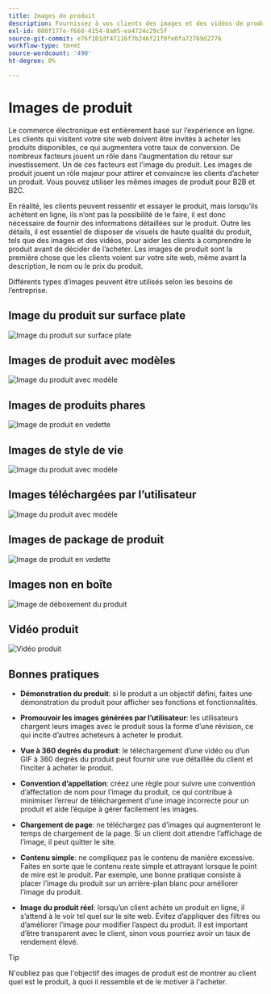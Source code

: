 ```yaml
---
title: Images de produit
description: Fournissez à vos clients des images et des vidéos de produits de haute qualité pour augmenter les taux de conversation.
exl-id: 080f177e-f668-4154-8a05-ea4724c29c5f
source-git-commit: e76f101df47116f7b246f21f0fe0fa72769d2776
workflow-type: tm+mt
source-wordcount: '490'
ht-degree: 0%

---
```


# Images de produit

Le commerce électronique est entièrement basé sur l’expérience en ligne. Les clients qui visitent votre site web doivent être invités à acheter les produits disponibles, ce qui augmentera votre taux de conversion. De nombreux facteurs jouent un rôle dans l’augmentation du retour sur investissement. Un de ces facteurs est l&#39;image du produit. Les images de produit jouent un rôle majeur pour attirer et convaincre les clients d’acheter un produit. Vous pouvez utiliser les mêmes images de produit pour B2B et B2C.

En réalité, les clients peuvent ressentir et essayer le produit, mais lorsqu’ils achètent en ligne, ils n’ont pas la possibilité de le faire, il est donc nécessaire de fournir des informations détaillées sur le produit. Outre les détails, il est essentiel de disposer de visuels de haute qualité du produit, tels que des images et des vidéos, pour aider les clients à comprendre le produit avant de décider de l’acheter. Les images de produit sont la première chose que les clients voient sur votre site web, même avant la description, le nom ou le prix du produit.

Différents types d’images peuvent être utilisés selon les besoins de l’entreprise.

## Image du produit sur surface plate

![Image du produit sur surface plate](../../assets/playbooks/product-image-flat.png)

## Images de produit avec modèles

![Image du produit avec modèle](../../assets/playbooks/product-image-model.png)

## Images de produits phares

![Image de produit en vedette](../../assets/playbooks/product-image-feature.png)

## Images de style de vie

![Image du produit avec modèle](../../assets/playbooks/product-image-lifestyle.png)

## Images téléchargées par l’utilisateur

![Image du produit avec modèle](../../assets/playbooks/product-image-user-upload.png)

## Images de package de produit

![Image de produit en vedette](../../assets/playbooks/product-image-packaging.png)

## Images non en boîte

![Image de déboxement du produit](../../assets/playbooks/product-image-unboxing.png)

## Vidéo produit

![Vidéo produit](../../assets/playbooks/product-video.png)

## Bonnes pratiques

- **Démonstration du produit**: si le produit a un objectif défini, faites une démonstration du produit pour afficher ses fonctions et fonctionnalités.

- **Promouvoir les images générées par l’utilisateur**: les utilisateurs chargent leurs images avec le produit sous la forme d’une révision, ce qui incite d’autres acheteurs à acheter le produit.

- **Vue à 360 degrés du produit**: le téléchargement d’une vidéo ou d’un GIF à 360 degrés du produit peut fournir une vue détaillée du client et l’inciter à acheter le produit.

- **Convention d’appellation**: créez une règle pour suivre une convention d’affectation de nom pour l’image du produit, ce qui contribue à minimiser l’erreur de téléchargement d’une image incorrecte pour un produit et aide l’équipe à gérer facilement les images.

- **Chargement de page**: ne téléchargez pas d’images qui augmenteront le temps de chargement de la page. Si un client doit attendre l’affichage de l’image, il peut quitter le site.

- **Contenu simple**: ne compliquez pas le contenu de manière excessive. Faites en sorte que le contenu reste simple et attrayant lorsque le point de mire est le produit. Par exemple, une bonne pratique consiste à placer l’image du produit sur un arrière-plan blanc pour améliorer l’image du produit.

- **Image du produit réel**: lorsqu’un client achète un produit en ligne, il s’attend à le voir tel quel sur le site web. Évitez d’appliquer des filtres ou d’améliorer l’image pour modifier l’aspect du produit. Il est important d’être transparent avec le client, sinon vous pourriez avoir un taux de rendement élevé.

>[!TIP]
>
>N&#39;oubliez pas que l&#39;objectif des images de produit est de montrer au client quel est le produit, à quoi il ressemble et de le motiver à l&#39;acheter.
